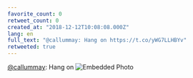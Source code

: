 ```yaml
---
favorite_count: 0
retweet_count: 0
created_at: "2018-12-12T10:08:08.000Z"
lang: en
full_text: "@callummay: Hang on https://t.co/yWG7LLHBYv"
retweeted: true
---
```


[@callummay](https://twitter.com/callummay): Hang on
![Embedded Photo](https://twitter-media-coderbyheart.s3.eu-north-1.amazonaws.com/1072795228233498626-DuI_2VUW0AIiDR8.jpg)
